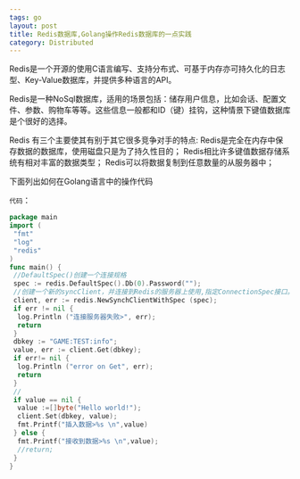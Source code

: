 ```yaml
---
tags: go
layout: post
title: Redis数据库,Golang操作Redis数据库的一点实践
category: Distributed
---
```

Redis是一个开源的使用C语言编写、支持分布式、可基于内存亦可持久化的日志型、Key-Value数据库，并提供多种语言的API。

<!--more-->
Redis是一种NoSql数据库，适用的场景包括：储存用户信息，比如会话、配置文件、参数、购物车等等。这些信息一般都和ID（键）挂钩，这种情景下键值数据库是个很好的选择。

Redis 有三个主要使其有别于其它很多竞争对手的特点:
   Redis是完全在内存中保存数据的数据库，使用磁盘只是为了持久性目的； 
   Redis相比许多键值数据存储系统有相对丰富的数据类型； 
   Redis可以将数据复制到任意数量的从服务器中； 


下面列出如何在Golang语言中的操作代码



`代码`：

```go	
package main
import (
 "fmt"
 "log"
 "redis"
)
func main() {
 //DefaultSpec()创建一个连接规格
 spec := redis.DefaultSpec().Db(0).Password("");
 //创建一个新的syncClient，并连接到Redis的服务器上使用,指定ConnectionSpec接口。
 client, err := redis.NewSynchClientWithSpec (spec);
 if err != nil {
  log.Println ("连接服务器失败>", err);
  return
 }
 dbkey := "GAME:TEST:info";
 value, err := client.Get(dbkey);
 if err!= nil {
  log.Println ("error on Get", err);
  return
 }
 //
 if value == nil {
  value :=[]byte("Hello world!");
  client.Set(dbkey, value);
  fmt.Printf("插入数据>%s \n",value)
 } else {
  fmt.Printf("接收到数据>%s \n",value);
  //return;
 }
}
```


